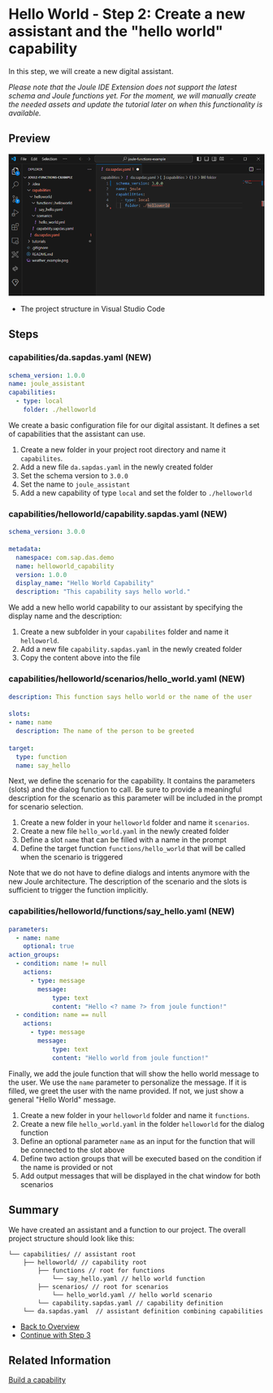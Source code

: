 # Hello World - Step 2: Create a new assistant and the "hello world" capability

In this step, we will create a new digital assistant.

*Please note that the Joule IDE Extension does not support the latest schema and Joule functions yet. 
For the moment, we will manually create the needed assets and update the tutorial later on when this functionality is available.*  

## Preview

![image](assets/preview.png)

* The project structure in Visual Studio Code

## Steps

### capabilities/da.sapdas.yaml (NEW)

```yaml
schema_version: 1.0.0
name: joule_assistant
capabilities:
  - type: local
    folder: ./helloworld
```

We create a basic configuration file for our digital assistant. It defines a set of capabilities that the assistant can use.

1. Create a new folder in your project root directory and name it `capabilites`.
2. Add a new file `da.sapdas.yaml` in the newly created folder
2. Set the schema version to `3.0.0`
3. Set the name to `joule_assistant`
4. Add a new capability of type `local` and set the folder to `./helloworld`

### capabilities/helloworld/capability.sapdas.yaml (NEW)

```yaml
schema_version: 3.0.0

metadata:
  namespace: com.sap.das.demo
  name: helloworld_capability
  version: 1.0.0
  display_name: "Hello World Capability"
  description: "This capability says hello world."
```

We add a new hello world capability to our assistant by specifying the display name and the description:

1. Create a new subfolder in your `capabilites` folder and name it `helloworld`.
2. Add a new file `capability.sapdas.yaml` in the newly created folder
3. Copy the content above into the file

### capabilities/helloworld/scenarios/hello_world.yaml (NEW)

```yaml
description: This function says hello world or the name of the user

slots:
- name: name
  description: The name of the person to be greeted

target:
  type: function
  name: say_hello
```
Next, we define the scenario for the capability. It contains the parameters (slots) and the dialog function to call.
Be sure to provide a meaningful description for the scenario as this parameter will be included in the prompt for scenario selection.

1. Create a new folder in your `helloworld` folder and name it `scenarios`.
2. Create a new file `hello_world.yaml` in the newly created folder
3. Define a slot `name` that can be filled with a name in the prompt
4. Define the target function `functions/hello_world` that will be called when the scenario is triggered

Note that we do not have to define dialogs and intents anymore with the new Joule architecture.
The description of the scenario and the slots is sufficient to trigger the function implicitly.

### capabilities/helloworld/functions/say_hello.yaml (NEW)

```yaml
parameters:
  - name: name
    optional: true
action_groups:
  - condition: name != null
    actions:
      - type: message
        message: 
            type: text 
            content: "Hello <? name ?> from joule function!"
  - condition: name == null
    actions:
      - type: message
        message:
            type: text
            content: "Hello world from joule function!"
```

Finally, we add the joule function that will show the hello world message to the user. We use the `name` parameter to personalize the message. If it is filled, we greet the user with the name provided. If not, we just show a general "Hello World" message. 

1. Create a new folder in your `helloworld` folder and name it `functions`.
2. Create a new file `hello_world.yaml` in the folder `helloworld` for the dialog function
3. Define an optional parameter `name` as an input for the function that will be connected to the slot above
4. Define two action groups that will be executed based on the condition if the name is provided or not 
5. Add output messages that will be displayed in the chat window for both scenarios

## Summary

We have created an assistant and a function to our project. The overall project structure should look like this:

```
└── capabilities/ // assistant root
    ├── helloworld/ // capability root
        ├── functions // root for functions
            └── say_hello.yaml // hello world function
        ├── scenarios/ // root for scenarios
            └── hello_world.yaml // hello world scenario
        └── capability.sapdas.yaml // capability definition
    └── da.sapdas.yaml  // assistant definition combining capabilities
```

* [Back to Overview](../index.md)
* [Continue with Step 3](../step3/index.md)

## Related Information 

[Build a capability](https://help.sap.com/docs/joule/service-guide/build-capability)

